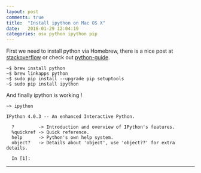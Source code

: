 ```yaml
---
layout: post
comments: true
title:  "Install ipython on Mac OS X"
date:   2016-01-29 12:04:19
categories: osx python ipython pip
---
```


First we need to install python via Homebrew, there is a nice post at [stackoverflow] or check out [python-guide].

	~$ brew install python
	~$ brew linkapps python
	~$ sudo pip install --upgrade pip setuptools
	~$ sudo pip install ipython

And finally ipython is working !

	~> ipython

	IPython 4.0.3 -- An enhanced Interactive Python.
	
	  ?         -> Introduction and overview of IPython's features.
	  %quickref -> Quick reference.
	  help      -> Python's own help system.
	  object?   -> Details about 'object', use 'object??' for extra details.

	  In [1]:


---
[python-guide]: <http://docs.python-guide.org/en/latest/starting/install/osx/>
[stackoverflow]: <http://docs.python-guide.org/en/latest/starting/install/osx/>


